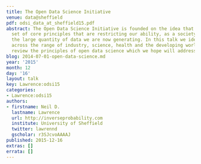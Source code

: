 ```yaml
---
title: The Open Data Science Initiative
venue: data@sheffield
pdf: odsi_data_at_sheffield15.pdf
abstract: The Open Data Science Initiative is founded on the idea that there are a
  set of core principles that are restricting our ability, as a society, to exploit
  the large quantity of data we are now generating. In this talk we identify the challenges
  across the range of industry, science, health and the developing world. We then
  review the principles of open data science which we hope will address these challenges.
blog: 2014-07-01-open-data-science.md
year: '2015'
month: 12
day: '16'
layout: talk
key: Lawrence:odsi15
categories:
- Lawrence:odsi15
authors:
- firstname: Neil D.
  lastname: Lawrence
  url: http://inverseprobability.com
  institute: University of Sheffield
  twitter: lawrennd
  gscholar: r3SJcvoAAAAJ
published: 2015-12-16
extras: []
errata: []
---
```

